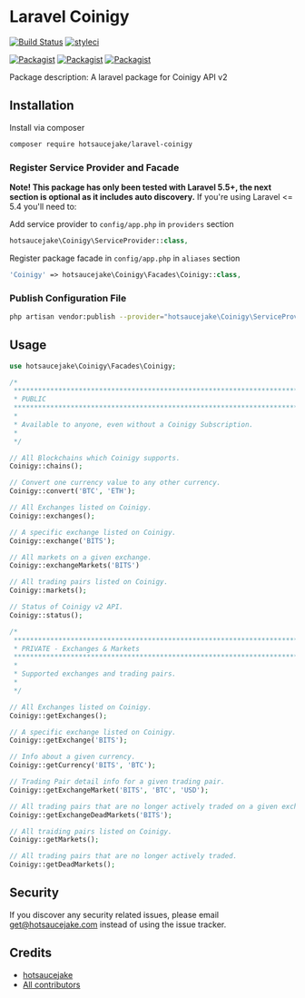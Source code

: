 # Laravel Coinigy

[![Build Status](https://travis-ci.org/hotsaucejake/laravel-coinigy.svg?branch=master)](https://travis-ci.org/hotsaucejake/laravel-coinigy)
[![styleci](https://styleci.io/repos/170237939/shield)](https://styleci.io/repos/170237939)

[![Packagist](https://img.shields.io/packagist/v/hotsaucejake/laravel-coinigy.svg)](https://packagist.org/packages/hotsaucejake/laravel-coinigy)
[![Packagist](https://poser.pugx.org/hotsaucejake/laravel-coinigy/d/total.svg)](https://packagist.org/packages/hotsaucejake/laravel-coinigy)
[![Packagist](https://img.shields.io/packagist/l/hotsaucejake/laravel-coinigy.svg)](https://packagist.org/packages/hotsaucejake/laravel-coinigy)

Package description: A laravel package for Coinigy API v2

## Installation

Install via composer
```bash
composer require hotsaucejake/laravel-coinigy
```

### Register Service Provider and Facade

**Note!  This package has only been tested with Laravel 5.5+, the next section is optional as it includes auto discovery.**
If you're using Laravel <= 5.4 you'll need to:

Add service provider to `config/app.php` in `providers` section
```php
hotsaucejake\Coinigy\ServiceProvider::class,
```

Register package facade in `config/app.php` in `aliases` section
```php
'Coinigy' => hotsaucejake\Coinigy\Facades\Coinigy::class,
```

### Publish Configuration File

```bash
php artisan vendor:publish --provider="hotsaucejake\Coinigy\ServiceProvider" --tag="config"
```

## Usage

```php
use hotsaucejake\Coinigy\Facades\Coinigy;

/*
 ***************************************************************************
 * PUBLIC
 ***************************************************************************
 *
 * Available to anyone, even without a Coinigy Subscription.
 *
 */

// All Blockchains which Coinigy supports.
Coinigy::chains();

// Convert one currency value to any other currency.
Coinigy::convert('BTC', 'ETH');

// All Exchanges listed on Coinigy.
Coinigy::exchanges();

// A specific exchange listed on Coinigy.
Coinigy::exchange('BITS');

// All markets on a given exchange.
Coinigy::exchangeMarkets('BITS')

// All trading pairs listed on Coinigy.
Coinigy::markets();

// Status of Coinigy v2 API.
Coinigy::status();

/*
 ***************************************************************************
 * PRIVATE - Exchanges & Markets
 ***************************************************************************
 *
 * Supported exchanges and trading pairs.
 *
 */

// All Exchanges listed on Coinigy.
Coinigy::getExchanges();

// A specific exchange listed on Coinigy.
Coinigy::getExchange('BITS');

// Info about a given currency.
Coinigy::getCurrency('BITS', 'BTC');

// Trading Pair detail info for a given trading pair.
Coinigy::getExchangeMarket('BITS', 'BTC', 'USD');

// All trading pairs that are no longer actively traded on a given exchange.
Coinigy::getExchangeDeadMarkets('BITS');

// All traiding pairs listed on Coinigy.
Coinigy::getMarkets();

// All trading pairs that are no longer actively traded.
Coinigy::getDeadMarkets();

```

## Security

If you discover any security related issues, please email get@hotsaucejake.com
instead of using the issue tracker.

## Credits

- [hotsaucejake](https://github.com/hotsaucejake/laravel-coinigy)
- [All contributors](https://github.com/hotsaucejake/laravel-coinigy/graphs/contributors)
